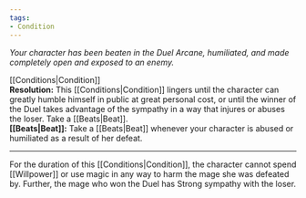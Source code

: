 ```yaml
---
tags:
- Condition
---
```


_Your character has been beaten in the Duel Arcane, humiliated, and made completely open and exposed to an enemy._

[[Conditions|Condition]]\
**Resolution:** This [[Conditions|Condition]] lingers until the character can greatly humble himself in public at great personal cost, or until the winner of the Duel takes advantage of the sympathy in a way that injures or abuses the loser. Take a [[Beats|Beat]].\
**[[Beats|Beat]]:** Take a [[Beats|Beat]] whenever your character is abused or humiliated as a result of her defeat.

---

For the duration of this [[Conditions|Condition]], the character cannot spend [[Willpower]] or use magic in any way to harm the mage she was defeated by. Further, the mage who won the Duel has Strong sympathy with the loser.